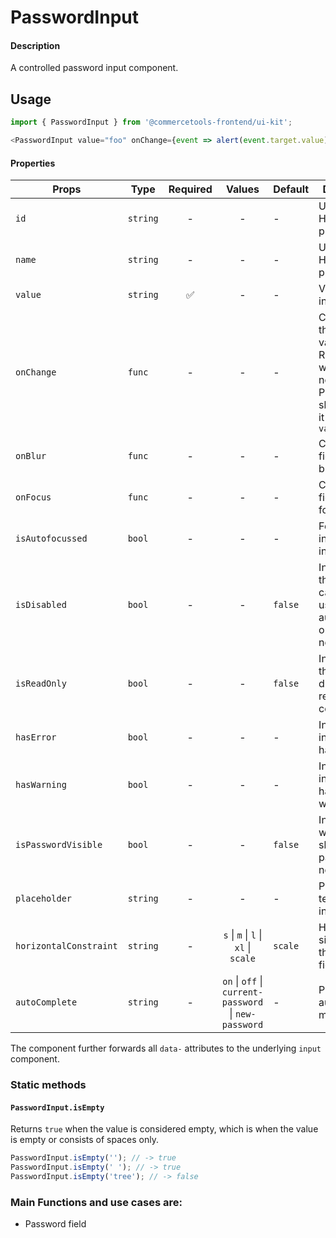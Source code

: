 # PasswordInput

#### Description

A controlled password input component.

## Usage

```js
import { PasswordInput } from '@commercetools-frontend/ui-kit';

<PasswordInput value="foo" onChange={event => alert(event.target.value)} />;
```

#### Properties

| Props                  | Type     | Required |                        Values                         | Default | Description                                                                                            |
| ---------------------- | -------- | :------: | :---------------------------------------------------: | ------- | ------------------------------------------------------------------------------------------------------ |
| `id`                   | `string` |    -     |                           -                           | -       | Used as HTML `id` property                                                                             |
| `name`                 | `string` |    -     |                           -                           | -       | Used as HTML `name` property                                                                           |
| `value`                | `string` |    ✅    |                           -                           | -       | Value of the input                                                                                     |
| `onChange`             | `func`   |    -     |                           -                           | -       | Called with the new value. Required when input is not read only. Parent should pass it back as `value` |
| `onBlur`               | `func`   |    -     |                           -                           | -       | Called when field is blurred                                                                           |
| `onFocus`              | `func`   |    -     |                           -                           | -       | Called when field is focused                                                                           |
| `isAutofocussed`       | `bool`   |    -     |                           -                           | -       | Focus the input field on initial render                                                                |
| `isDisabled`           | `bool`   |    -     |                           -                           | `false` | Indicates that the field cannot be used (e.g not authorised, or changes not saved)                     |
| `isReadOnly`           | `bool`   |    -     |                           -                           | `false` | Indicates that the field is displaying read-only content                                               |
| `hasError`             | `bool`   |    -     |                           -                           | -       | Indicates the input field has an error                                                                 |
| `hasWarning`           | `bool`   |    -     |                           -                           | -       | Indicates the input field has a warning                                                                |
| `isPasswordVisible`    | `bool`   |    -     |                           -                           | `false` | Indicates whether we show the password or not                                                          |
| `placeholder`          | `string` |    -     |                           -                           | -       | Placeholder text for the input                                                                         |
| `horizontalConstraint` | `string` |    -     |         `s` \| `m` \| `l` \| `xl` \| `scale`          | `scale` | Horizontal size limit of the input fields.                                                             |
| `autoComplete`         | `string` |    -     | `on` \| `off` \| `current-password` \| `new-password` | -       | Password autocomplete mode                                                                             |

The component further forwards all `data-` attributes to the underlying `input` component.

### Static methods

#### `PasswordInput.isEmpty`

Returns `true` when the value is considered empty, which is when the value is empty or consists of spaces only.

```js
PasswordInput.isEmpty(''); // -> true
PasswordInput.isEmpty(' '); // -> true
PasswordInput.isEmpty('tree'); // -> false
```

### Main Functions and use cases are:

- Password field
